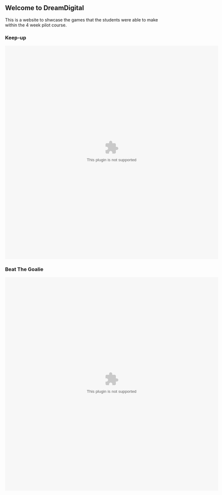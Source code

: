 ## Welcome to DreamDigital 

This is a website to shwcase the games that the students were able to make within the 4 week pilot course.

### Keep-up
<object width="700px" height="700px" data="Keep_up.swf"></object>

### Beat The Goalie
<object width="700px" height="700px" data="Beat_the_goalie.swf"></object>

